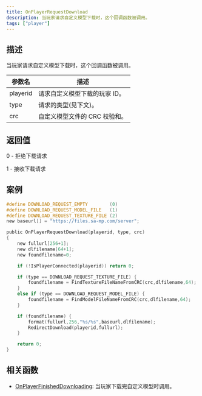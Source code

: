 ```yaml
---
title: OnPlayerRequestDownload
description: 当玩家请求自定义模型下载时，这个回调函数被调用。
tags: ["player"]
---
```


<VersionWarnCN name='回调' version='SA-MP 0.3.DL R1' />

## 描述

当玩家请求自定义模型下载时，这个回调函数被调用。

| 参数名   | 描述                          |
| -------- | ----------------------------- |
| playerid | 请求自定义模型下载的玩家 ID。 |
| type     | 请求的类型(见下文)。          |
| crc      | 自定义模型文件的 CRC 校验和。 |

## 返回值

0 - 拒绝下载请求

1 - 接收下载请求

## 案例

```c
#define DOWNLOAD_REQUEST_EMPTY        (0)
#define DOWNLOAD_REQUEST_MODEL_FILE   (1)
#define DOWNLOAD_REQUEST_TEXTURE_FILE (2)
new baseurl[] = "https://files.sa-mp.com/server";

public OnPlayerRequestDownload(playerid, type, crc)
{
    new fullurl[256+1];
    new dlfilename[64+1];
    new foundfilename=0;

    if (!IsPlayerConnected(playerid)) return 0;

    if (type == DOWNLOAD_REQUEST_TEXTURE_FILE) {
        foundfilename = FindTextureFileNameFromCRC(crc,dlfilename,64);
    }
    else if (type == DOWNLOAD_REQUEST_MODEL_FILE) {
        foundfilename = FindModelFileNameFromCRC(crc,dlfilename,64);
    }

    if (foundfilename) {
        format(fullurl,256,"%s/%s",baseurl,dlfilename);
        RedirectDownload(playerid,fullurl);
    }

    return 0;
}
```

## 相关函数

- [OnPlayerFinishedDownloading](OnPlayerFinishedDownloading): 当玩家下载完自定义模型时调用。
